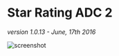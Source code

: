 # Star Rating ADC 2

*version 1.0.13 - June, 17th 2016*

![screenshot](http://i.imgur.com/LpDgYBF.png)

